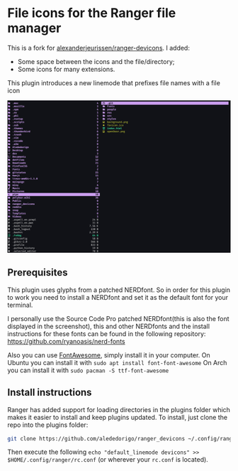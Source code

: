 # File icons for the Ranger file manager

This is a fork for [alexanderjeurissen/ranger-devicons](https://github.com/alexanderjeurissen/ranger_devicons).
I added:
* Some space between the icons and the file/directory;
* Some icons for many extensions.

This plugin introduces a new linemode that prefixes file names with a file icon

![image](screenshot.png)

## Prerequisites
This plugin uses glyphs from a patched NERDfont. So in order for this plugin to work you need to
install a NERDfont and set it as the default font for your terminal.

I personally use the Source Code Pro patched NERDfont(this is also the font displayed in the
screenshot), this and other NERDfonts and the install instructions for these fonts can be found in
the following repository: https://github.com/ryanoasis/nerd-fonts

Also you can use [FontAwesome](https://fontawesome.com/v4.7.0/cheatsheet/), simply install it in your computer.
On Ubuntu you can install it with ``` sudo apt install font-font-awesome ```
On Arch you can install it with ``` sudo pacman -S ttf-font-awesome ```

## Install instructions
Ranger has added support for loading directories in the plugins folder which makes it easier to install and keep plugins updated.
To install, just clone the repo into the plugins folder:
```bash
git clone https://github.com/alededorigo/ranger_devicons ~/.config/ranger/plugins/ranger_devicons
```

Then execute the following `echo "default_linemode devicons" >> $HOME/.config/ranger/rc.conf` (or wherever your `rc.conf` is located).
